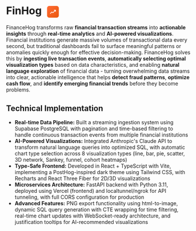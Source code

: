 # FinHog <img src="frontend/public/favicon.svg" alt="FinanceHog Logo" width="32" height="32" style="vertical-align: middle; margin-left: 8px;">

FinanceHog transforms raw **financial transaction streams** into **actionable insights** through **real-time analytics** and **AI-powered visualizations**. Financial institutions generate massive volumes of transactional data every second, but traditional dashboards fail to surface meaningful patterns or anomalies quickly enough for effective decision-making. FinanceHog solves this by **ingesting live transaction events**, **automatically selecting optimal visualization types** based on data characteristics, and enabling **natural language exploration** of financial data - turning overwhelming data streams into clear, actionable intelligence that helps **detect fraud patterns**, **optimize cash flow**, and **identify emerging financial trends** before they become problems.

## Technical Implementation

- **Real-time Data Pipeline:** Built a streaming ingestion system using Supabase PostgreSQL with pagination and time-based filtering to handle continuous transaction events from multiple financial institutions
- **AI-Powered Visualizations:** Integrated Anthropic's Claude API to transform natural language queries into optimized SQL, with automatic chart type selection across 8 visualization types (line, bar, pie, scatter, 3D network, Sankey, funnel, cohort heatmaps)
- **Type-Safe Frontend:** Developed in React + TypeScript with Vite, implementing a PostHog-inspired dark theme using Tailwind CSS, with Recharts and React Three Fiber for 2D/3D visualizations
- **Microservices Architecture:** FastAPI backend with Python 3.11, deployed using Vercel (frontend) and localtunnel/ngrok for API tunneling, with full CORS configuration for production
- **Advanced Features:** PNG export functionality using html-to-image, dynamic SQL query generation with CTE wrapping for time filtering, real-time chart updates with WebSocket-ready architecture, and justification tooltips for AI-recommended visualizations
